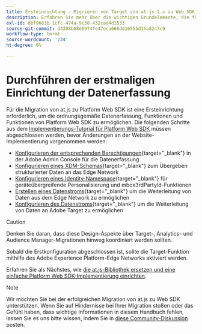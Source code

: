 ```yaml
---
title: Ersteinrichtung - Migrieren von Target von at.js 2.x zu Web SDK
description: Erfahren Sie mehr über die wichtigen Grundelemente, die für Ihre Implementierung von Platform Web SDK erforderlich sind, und richten Sie sie ein
exl-id: dbf9683b-1cfc-474a-9c38-432cad4d1533
source-git-commit: d4308b68d6974fe47eca668dd16555d15a8247c9
workflow-type: tm+mt
source-wordcount: '234'
ht-degree: 0%

---
```


# Durchführen der erstmaligen Einrichtung der Datenerfassung

Für die Migration von at.js zu Platform Web SDK ist eine Ersteinrichtung erforderlich, um die ordnungsgemäße Datenerfassung, Funktionen und Funktionen von Platform Web SDK zu ermöglichen. Die folgenden Schritte aus dem [Implementierungs-Tutorial für Platform Web SDK](https://experienceleague.adobe.com/de/docs/platform-learn/implement-web-sdk/overview) müssen abgeschlossen werden, bevor Änderungen an der Website-Implementierung vorgenommen werden:

- [Konfigurieren der entsprechenden Berechtigungen](https://experienceleague.adobe.com/de/docs/platform-learn/implement-web-sdk/overview#prerequisites){target="_blank"} in der Adobe Admin Console für die Datenerfassung
- [Konfigurieren eines XDM-Schemas](https://experienceleague.adobe.com/docs/platform-learn/implement-web-sdk/initial-configuration/configure-schemas.html?lang=de){target="_blank"} zum Übergeben strukturierter Daten an das Edge Network
- [Konfigurieren eines Identity-Namespace](https://experienceleague.adobe.com/docs/platform-learn/implement-web-sdk/initial-configuration/configure-identities.html?lang=de){target="_blank"} für geräteübergreifende Personalisierung und mbox3rdPartyId-Funktionen
- [Erstellen eines Datenstroms](https://experienceleague.adobe.com/docs/platform-learn/implement-web-sdk/initial-configuration/configure-datastream.html?lang=de){target="_blank"} um die Weiterleitung von Daten aus dem Edge Network zu ermöglichen
- [Konfigurieren des Datenstroms](https://experienceleague.adobe.com/docs/platform-learn/implement-web-sdk/applications-setup/setup-target.html?lang=de#configure-the-datastream){target="_blank"} um die Weiterleitung von Daten an Adobe Target zu ermöglichen

>[!CAUTION]
>
>Denken Sie daran, dass diese Design-Aspekte über Target-, Analytics- und Audience Manager-Migrationen hinweg koordiniert werden sollten.

Sobald die Erstkonfiguration abgeschlossen ist, sollte die Target-Funktion mithilfe des Adobe Experience Platform-Edge Networks aktiviert werden.

Erfahren Sie als Nächstes, wie [ die at.js-Bibliothek ersetzen und eine einfache Platform Web SDK-Implementierung einrichten](replace-library.md).

>[!NOTE]
>
>Wir möchten Sie bei der erfolgreichen Migration von at.js zu Web SDK unterstützen. Wenn Sie auf Hindernisse bei Ihrer Migration stoßen oder das Gefühl haben, dass wichtige Informationen in diesem Handbuch fehlen, lassen Sie es uns bitte wissen, indem Sie in [diese Community-Diskussion](https://experienceleaguecommunities.adobe.com/t5/adobe-experience-platform-data/tutorial-discussion-migrate-target-from-at-js-to-web-sdk/m-p/575587?profile.language=de#M463) posten.
